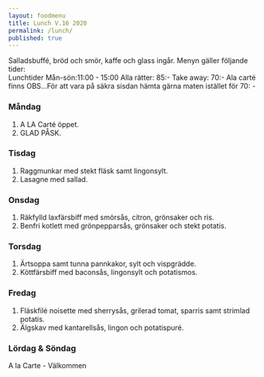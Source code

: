 ```yaml
---
layout: foodmenu
title: Lunch V.16 2020
permalink: /lunch/
published: true
---
```

Salladsbuffé, bröd och smör, kaffe och glass ingår.
Menyn gäller följande tider:  
Lunchtider  Mån-sön:11:00 - 15:00
Alla rätter: 85:- Take away: 70:-
Ala carté finns
OBS...För att vara på säkra sisdan hämta gärna maten istället för 70: -
                           

### Måndag
1. A LA Carté öppet.
2. GLAD PÅSK.

### Tisdag
1. Raggmunkar med stekt fläsk samt lingonsylt.
2. Lasagne med sallad.

### Onsdag
1. Räkfylld laxfärsbiff med smörsås, citron, grönsaker och ris.
2. Benfri kotlett med grönpepparsås, grönsaker och stekt potatis.

### Torsdag
1. Ärtsoppa samt tunna pannkakor, sylt och vispgrädde. 
2. Köttfärsbiff med baconsås, lingonsylt och potatismos.

### Fredag
1. Fläskfilé noisette med sherrysås, grilerad tomat, sparris samt strimlad potatis.
2. Älgskav med kantarellsås, lingon och potatispuré.
 
                                                                                                    
                   
### Lördag & Söndag
A la Carte - Välkommen
